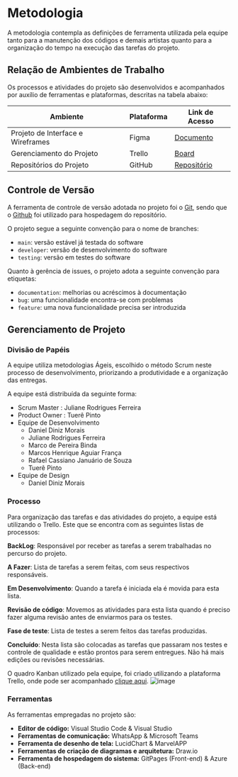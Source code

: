 
# Metodologia

A metodologia contempla as definições de ferramenta utilizada pela equipe tanto para a manutenção dos códigos e demais artistas quanto para a organização do tempo na execução das tarefas do projeto.

## Relação de Ambientes de Trabalho

Os processos e atividades do projeto são desenvolvidos e acompanhados por auxílio de ferramentas e plataformas, descritas na tabela abaixo:

| Ambiente | Plataforma | Link de Acesso|
|----------|------------|---------------|
|Projeto de Interface e Wireframes | Figma | [Documento](/docs/04-Projeto%20de%20Interface.md)|
|Gerenciamento do Projeto | Trello | [Board](https://trello.com/b/pENbh8VD/cqp-chame-quando-precisar)|
|Repositórios do Projeto | GitHub | [Repositório](https://github.com/ICEI-PUC-Minas-PMV-ADS/pmv-ads-2023-2-e2-proj-chame-quando-precisar)

## Controle de Versão

A ferramenta de controle de versão adotada no projeto foi o
[Git](https://git-scm.com/), sendo que o [Github](https://github.com)
foi utilizado para hospedagem do repositório.

O projeto segue a seguinte convenção para o nome de branches:

- `main`: versão estável já testada do software
- `developer`: versão de desenvolvimento do software
- `testing`: versão em testes do software

Quanto à gerência de issues, o projeto adota a seguinte convenção para
etiquetas:

- `documentation`: melhorias ou acréscimos à documentação
- `bug`: uma funcionalidade encontra-se com problemas
- `feature`: uma nova funcionalidade precisa ser introduzida

## Gerenciamento de Projeto

### Divisão de Papéis

A equipe utiliza metodologias Ágeis, escolhido o método Scrum neste processo de desenvolvimento, priorizando a produtividade e a organização das entregas.

A equipe está distribuída da seguinte forma: 
- Scrum Master : Juliane Rodrigues Ferreira
- Product Owner : Tuerê Pinto
- Equipe de Desenvolvimento
    * Daniel Diniz Morais
    * Juliane Rodrigues Ferreira
    * Marco de Pereira Binda
    * Marcos Henrique Aguiar França
    * Rafael Cassiano Januário de Souza
    * Tuerê Pinto
- Equipe de Design
    * Daniel Diniz Morais


### Processo

Para organização das tarefas e das atividades do projeto, a equipe está utilizando o Trello. Este que se encontra com as seguintes listas de processos: 

**BackLog**: Responsável por receber as tarefas a serem trabalhadas no percurso do projeto.

**A Fazer**: Lista de tarefas a serem feitas, com seus respectivos responsáveis.

**Em Desenvolvimento**: Quando a tarefa é iniciada ela é movida para esta lista.

**Revisão de código**: Movemos as atividades para esta lista quando é preciso fazer alguma revisão antes de enviarmos para os testes.

**Fase de teste**: Lista de testes a serem feitos das tarefas produzidas.

**Concluído**:  Nesta lista são colocadas as tarefas que passaram nos testes e controle de qualidade e estão prontos para serem entregues. Não há mais edições ou revisões necessárias.

O quadro Kanban utilizado pela equipe, foi criado utilizando a plataforma Trello, onde  pode ser acompanhado [clique aqui](https://trello.com/b/pENbh8VD/cqp-chame-quando-precisar).
![image](https://github.com/ICEI-PUC-Minas-PMV-ADS/pmv-ads-2023-2-e2-proj-chame-quando-precisar/assets/127157223/bdcd0a85-cf1a-420d-8d2d-492b39699f80)

 
### Ferramentas

As ferramentas empregadas no projeto são:

- **Editor de código:** Visual Studio Code & Visual Studio
- **Ferramentas de comunicação:**  WhatsApp & Microsoft Teams
- **Ferramenta de desenho de tela:** LucidChart & MarvelAPP
- **Ferramentas de criação de diagramas e arquitetura:** Draw.io
- **Ferramenta de hospedagem do sistema:** GitPages (Front-end) & Azure (Back-end)

